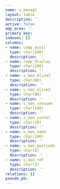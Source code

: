 ```yaml
---
name: u_managt
layout: table
description: ''
active: false
app_area: ''
primary_key: 
indexes: []
columns:
- name: comp_avail
  type: char(200)
  description: ''
- name: comp_display
  type: char(200)
  description: ''
- name: u_man_aline1
  type: char(80)
  description: ''
- name: u_man_aline2
  type: char(80)
  description: ''
- name: u_man_conname
  type: char(100)
  description: ''
- name: u_man_contel
  type: char(20)
  description: ''
- name: u_man_name
  type: char(100)
  description: ''
- name: u_man_postcode
  type: char(8)
  description: ''
- name: u_man_ref
  type: char(3)
  description: ''
relations: []
pseudo_pk: 
---
```


